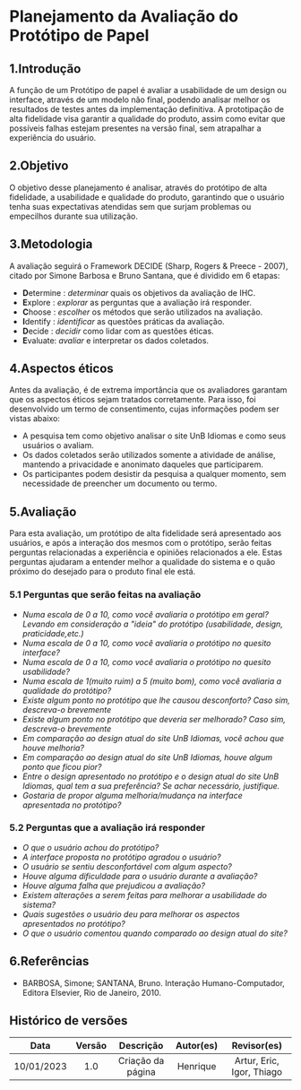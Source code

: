 # Planejamento da Avaliação do Protótipo de Papel

## 1.Introdução
A função de um Protótipo de papel é avaliar a usabilidade de um design ou interface, através de um modelo não final, podendo analisar melhor os resultados de testes antes da implementação definitiva. A prototipação de alta fidelidade visa garantir a qualidade do produto, assim como evitar que possíveis falhas estejam presentes na versão final, sem atrapalhar a experiência do usuário. 

## 2.Objetivo
O objetivo desse planejamento é analisar, através do protótipo de alta fidelidade, a usabilidade e qualidade do produto, garantindo que o usuário tenha suas expectativas atendidas sem que surjam problemas ou empecilhos durante sua utilização.

## 3.Metodologia
A avaliação seguirá o Framework DECIDE (Sharp, Rogers & Preece - 2007), citado por Simone Barbosa e Bruno Santana, que é dividido em 6 etapas:

- **D**etermine : *determinar* quais os objetivos da avaliação de IHC.
- **E**xplore : *explorar* as perguntas que a avaliação irá responder.
- **C**hoose : *escolher* os métodos que serão utilizados na avaliação.
- **I**dentify : *identificar* as questões práticas da avaliação.
- **D**ecide : *decidir* como lidar com as questões éticas.
- **E**valuate: *avaliar* e interpretar os dados coletados.

## 4.Aspectos éticos
Antes da avaliação, é de extrema importância que os avaliadores garantam que os aspectos éticos sejam tratados corretamente. Para isso, foi desenvolvido um termo de consentimento, cujas informações podem ser vistas abaixo:
- A pesquisa tem como objetivo analisar o site UnB Idiomas e como seus usuários o avaliam. 
- Os dados coletados serão utilizados somente a atividade de análise, mantendo a privacidade e anonimato daqueles que participarem.
- Os participantes podem desistir da pesquisa a qualquer momento, sem necessidade de preencher um documento ou termo.

## 5.Avaliação
Para esta avaliação, um protótipo de alta fidelidade será apresentado aos usuários, e após a interação dos mesmos com o protótipo, serão feitas perguntas relacionadas a experiência e opiniões relacionados a ele. Estas perguntas ajudaram a entender melhor a qualidade  do sistema e o quão próximo do desejado para o produto final ele está.

### 5.1 Perguntas que serão feitas na avaliação

- *Numa escala de 0 a 10, como você avaliaria o protótipo em geral? Levando em consideração a "ideia" do protótipo (usabilidade, design, praticidade,etc.)*
- *Numa escala de 0 a 10, como você avaliaria o protótipo no quesito interface?*
- *Numa escala de 0 a 10, como você avaliaria o protótipo no quesito usabilidade?*
- *Numa escala de 1(muito ruim) a 5 (muito bom), como você avaliaria a qualidade do protótipo?*
- *Existe algum ponto no protótipo que lhe causou desconforto? Caso sim, descreva-o brevemente*
- *Existe algum ponto no protótipo que deveria ser melhorado? Caso sim, descreva-o brevemente*
- *Em comparação ao design atual do site UnB Idiomas, você achou que houve melhoria?*
- *Em comparação ao design atual do site UnB Idiomas, houve algum ponto que ficou pior?*
- *Entre o design apresentado no protótipo e o design atual do site UnB Idiomas, qual tem a sua preferência? Se achar necessário, justifique.*
- *Gostaria de propor alguma melhoria/mudança na interface apresentada no protótipo?*

### 5.2 Perguntas que a avaliação irá responder

- *O que o usuário achou do protótipo?*
- *A interface proposta no protótipo agradou o usuário?*
- *O usuário se sentiu desconfortável com algum aspecto?*
- *Houve alguma dificuldade para o usuário durante a avaliação?*
- *Houve alguma falha que prejudicou a avaliação?*
- *Existem alterações a serem feitas para melhorar a usabilidade do sistema?*
- *Quais sugestões o usuário deu para melhorar os aspectos apresentados no protótipo?*
- *O que o usuário comentou quando comparado ao design atual do site?*



## 6.Referências
- BARBOSA, Simone; SANTANA, Bruno. Interação Humano-Computador, Editora Elsevier, Rio de Janeiro, 2010.

## Histórico de versões
|    Data    | Versão |                                Descrição                                 |       Autor(es)        |     Revisor(es)     |
| :--------: | :----: | :----------------------------------------------------------------------: | :--------------------: | :-----------------: |
|10/01/2023 |  1.0   | Criação da página | Henrique | Artur, Eric, Igor, Thiago |
